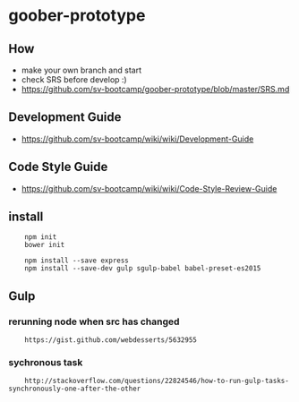 # goober-prototype

## How
- make your own branch and start
- check SRS before develop :)
- https://github.com/sv-bootcamp/goober-prototype/blob/master/SRS.md

## Development Guide
- https://github.com/sv-bootcamp/wiki/wiki/Development-Guide

## Code Style Guide
- https://github.com/sv-bootcamp/wiki/wiki/Code-Style-Review-Guide

## install

		npm init
		bower init

		npm install --save express
		npm install --save-dev gulp sgulp-babel babel-preset-es2015


## Gulp

### rerunning node when src has changed
		https://gist.github.com/webdesserts/5632955

### sychronous task
		http://stackoverflow.com/questions/22824546/how-to-run-gulp-tasks-synchronously-one-after-the-other



